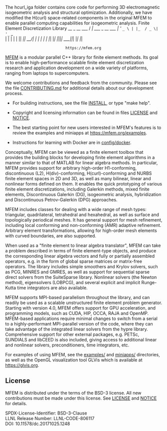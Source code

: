 The hcurl_iga folder contains core code for performing 3D electromagnetic isogeometric analysis and structural optimization. 
Additionally, we have modified the H(curl) space-related components in the original MFEM to enable parallel computing capabilities for isogeometric analysis.
                    Finite Element Discretization Library
                                   __
                       _ __ ___   / _|  ___  _ __ ___
                      | '_ ` _ \ | |_  / _ \| '_ ` _ \
                      | | | | | ||  _||  __/| | | | | |
                      |_| |_| |_||_|   \___||_| |_| |_|

                               https://mfem.org

[MFEM](https://mfem.org) is a modular parallel C++ library for finite element
methods. Its goal is to enable high-performance scalable finite element
discretization research and application development on a wide variety of
platforms, ranging from laptops to supercomputers.

We welcome contributions and feedback from the community. Please see the file
[CONTRIBUTING.md](CONTRIBUTING.md) for additional details about our development
process.

* For building instructions, see the file [INSTALL](INSTALL), or type "make help".

* Copyright and licensing information can be found in files [LICENSE](LICENSE) and [NOTICE](NOTICE).

* The best starting point for new users interested in MFEM's features is to
  review the examples and miniapps at https://mfem.org/examples.

* Instructions for learning with Docker are in [config/docker](config/docker).

Conceptually, MFEM can be viewed as a finite element toolbox that provides the
building blocks for developing finite element algorithms in a manner similar to
that of MATLAB for linear algebra methods. In particular, MFEM provides support
for arbitrary high-order H1-conforming, discontinuous (L2), H(div)-conforming,
H(curl)-conforming and NURBS finite element spaces in 2D and 3D, as well as many
bilinear, linear and nonlinear forms defined on them. It enables the quick
prototyping of various finite element discretizations, including Galerkin
methods, mixed finite elements, Discontinuous Galerkin (DG), isogeometric
analysis, hybridization and Discontinuous Petrov-Galerkin (DPG) approaches.

MFEM includes classes for dealing with a wide range of mesh types: triangular,
quadrilateral, tetrahedral and hexahedral, as well as surface and topologically
periodical meshes. It has general support for mesh refinement, including local
conforming and non-conforming (AMR) adaptive refinement. Arbitrary element
transformations, allowing for high-order mesh elements with curved boundaries,
are also supported.

When used as a "finite element to linear algebra translator", MFEM can take a
problem described in terms of finite element-type objects, and produce the
corresponding linear algebra vectors and fully or partially assembled operators,
e.g. in the form of global sparse matrices or matrix-free operators. The library
includes simple smoothers and Krylov solvers, such as PCG, MINRES and GMRES, as
well as support for sequential sparse direct solvers from the SuiteSparse
library. Nonlinear solvers (the Newton method), eigensolvers (LOBPCG), and
several explicit and implicit Runge-Kutta time integrators are also available.

MFEM supports MPI-based parallelism throughout the library, and can readily be
used as a scalable unstructured finite element problem generator. Starting with
version 4.0, MFEM offers support for GPU acceleration, and programming models,
such as CUDA, HIP, OCCA, RAJA and OpenMP. MFEM-based applications require
minimal changes to switch from a serial to a highly-performant MPI-parallel
version of the code, where they can take advantage of the integrated linear
solvers from the hypre library. Comprehensive support for other external
packages, e.g. PETSc, SUNDIALS and libCEED is also included, giving access to
additional linear and nonlinear solvers, preconditioners, time integrators, etc.

For examples of using MFEM, see the [examples/](examples) and [miniapps/](miniapps)
directories, as well as the OpenGL visualization tool GLVis which is available
at https://glvis.org.

## License

MFEM is distributed under the terms of the BSD-3 license. All new contributions
must be made under this license. See [LICENSE](LICENSE) and [NOTICE](NOTICE) for
details.

SPDX-License-Identifier: BSD-3-Clause <br>
LLNL Release Number: LLNL-CODE-806117 <br>
DOI: 10.11578/dc.20171025.1248

